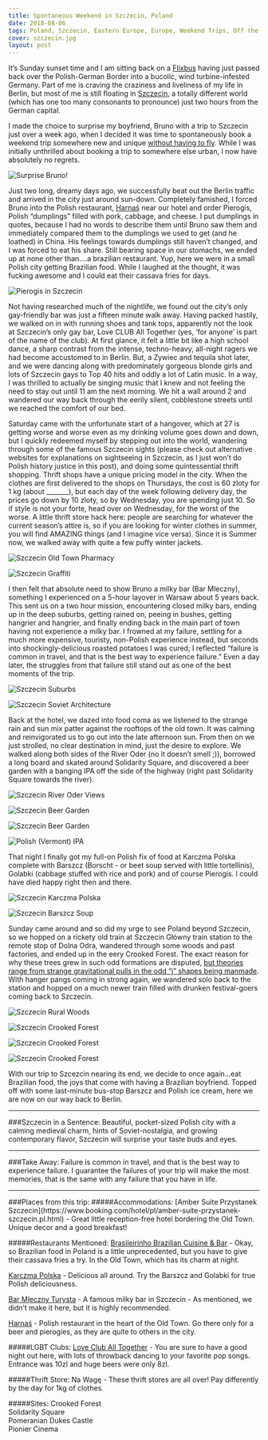 ```yaml
---
title: Spontaneous Weekend in Szczecin, Poland
date: 2018-08-06
tags: Poland, Szczecin, Eastern Europe, Europe, Weekend Trips, Off the beaten track, Urban, Rural, Spontaneity, Travel
cover: szczecin.jpg
layout: post
---
```


<span class="first-letter">I</span>t’s Sunday sunset time and I am sitting back on a [Flixbus](https://www.flixbus.com/) having just passed back over the Polish-German Border into a bucolic, wind turbine-infested Germany. Part of me is craving the craziness and liveliness of my life in Berlin, but most of me is still floating in [Szczecin](https://wikitravel.org/en/Szczecin), a totally different world (which has one too many consonants to pronounce) just two hours from the German capital.


I made the choice to surprise my boyfriend, Bruno with a trip to Szczecin just over a week ago, when I decided it was time to spontaneously book a weekend trip somewhere new and unique [without having to fly](thehopelessroamantic.com/2018/08/08/tips-surviving-flight-anxiety/). While I was initially unthrilled about booking a trip to somewhere else urban, I now have absolutely no regrets.

![Surprise Bruno!](https://res.cloudinary.com/dofuzeof4/image/upload/v1533732518/The%20Hopeless%20Roamantic/Szczecin/getting-ready-to-go.jpg)

Just two long, dreamy days ago, we successfully beat out the Berlin traffic and arrived in the city just around sun-down. Completely famished, I forced Bruno into the Polish restaurant, [Harnaś](http://www.restauracjaharnas.pl/) near our hotel and order Pierogis, Polish “dumplings” filled with pork, cabbage, and cheese. I put dumplings in quotes, because I had no words to describe them until Bruno saw them and immediately compared them to the dumplings we used to get (and he loathed) in China. His feelings towards dumplings still haven’t changed, and I was forced to eat his share. Still bearing space in our stomachs, we ended up at none other than....a brazilian restaurant. Yup, here we were in a small Polish city getting Brazilian food. While I laughed at the thought, it was fucking awesome and I could eat their cassava fries for days.

![Pierogis in Szczecin](https://res.cloudinary.com/dofuzeof4/image/upload/v1533732520/The%20Hopeless%20Roamantic/Szczecin/pierogis.jpg)

Not having researched much of the nightlife, we found out the city’s only gay-friendly bar was just a fifteen minute walk away. Having packed hastily, we walked on in with running shoes and tank tops, apparently not the look at Szczecin’s only gay bar, Love CLUB All Together (yes, ‘for anyone’ is part of the name of the club). At first glance, it felt a little bit like a high school dance, a sharp contrast from the intense, techno-heavy, all-night ragers we had become accustomed to in Berlin. But, a Zywiec and tequila shot later, and we were dancing along with predominately gorgeous blonde girls and lots of Szczecin gays to Top 40 hits and oddly a lot of Latin music. In a way, I was thrilled to actually be singing music that I knew and not feeling the need to stay out until 11 am the next morning. We hit a wall around 2 and wandered our way back through the eerily silent, cobblestone streets until we reached the comfort of our bed.

Saturday came with the unfortunate start of a hangover, which at 27 is getting worse and worse even as my drinking volume goes down and down, but I quickly redeemed myself by stepping out into the world, wandering through some of the famous Szczecin sights (please check out alternative websites for explanations on sightseeing in Szczecin, as I just won’t do Polish history justice in this post), and doing some quintessential thrift shopping. Thrift shops have a unique pricing model in the city. When the clothes are first delivered to the shops on Thursdays, the cost is 60 zloty for 1 kg (about _______), but each day of the week following delivery day, the prices go down by 10 zloty, so by Wednesday, you are spending just 10. So if style is not your forte, head over on Wednesday, for the worst of the worse. A little thrift store hack here: people are searching for whatever the current season’s attire is, so if you are looking for winter clothes in summer, you will find AMAZING things (and I imagine vice versa). Since it is Summer now, we walked away with quite a few puffy winter jackets.

![Szczecin Old Town Pharmacy](https://res.cloudinary.com/dofuzeof4/image/upload/v1533732518/The%20Hopeless%20Roamantic/Szczecin/szczecin-old-town-pharmacy.jpg)

![Szczecin Graffiti](https://res.cloudinary.com/dofuzeof4/image/upload/v1533732518/The%20Hopeless%20Roamantic/Szczecin/szczecin-graffiti.jpg)

I then felt that absolute need to show Bruno a milky bar (Bar Mleczny), something I experienced on a 5-hour layover in Warsaw about 5 years back. This sent us on a two hour mission, encountering closed milky bars, ending up in the deep suburbs, getting rained on, peeing in bushes, getting hangrier and hangrier, and finally ending back in the main part of town having not experience a milky bar. I frowned at my failure, settling for a much more expensive, touristy, non-Polish experience instead, but seconds into shockingly-delicious roasted potatoes I was cured; I reflected “failure is common in travel, and that is the best way to experience failure.” Even a day later, the struggles from that failure still stand out as one of the best moments of the trip.

![Szczecin Suburbs](https://res.cloudinary.com/dofuzeof4/image/upload/v1533732518/The%20Hopeless%20Roamantic/Szczecin/szczecin-suburbs.jpg)

![Szczecin Soviet Architecture](https://res.cloudinary.com/dofuzeof4/image/upload/v1533732518/The%20Hopeless%20Roamantic/Szczecin/szczecin-soviet-architecture.jpg)

Back at the hotel, we dazed into food coma as we listened to the strange rain and sun mix patter against the rooftops of the old town. It was calming and reinvigorated us to go out into the late afternoon sun. From then on we just strolled, no clear destination in mind, just the desire to explore. We walked along both sides of the River Oder (no it doesn’t smell ;)), borrowed a long board and skated around Solidarity Square, and discovered a beer garden with a banging IPA off the side of the highway (right past Solidarity Square towards the river).

![Szczecin River Oder Views](https://res.cloudinary.com/dofuzeof4/image/upload/v1533732515/The%20Hopeless%20Roamantic/Szczecin/szczecin-view.jpg)

![Szczecin Beer Garden](https://res.cloudinary.com/dofuzeof4/image/upload/v1533732515/The%20Hopeless%20Roamantic/Szczecin/szczecin-beer-garden-bruno.jpg)

![Szczecin Beer Garden](https://res.cloudinary.com/dofuzeof4/image/upload/v1533732515/The%20Hopeless%20Roamantic/Szczecin/szczecin-beer-garden-old-new.jpg)

![Polish (Vermont) IPA](https://res.cloudinary.com/dofuzeof4/image/upload/v1533732517/The%20Hopeless%20Roamantic/Szczecin/szczecin-beer-garden.jpg)

That night I finally got my full-on Polish fix of food at Karczma Polska complete with Barszcz (Borscht - or beet soup served with little tortellinis), Golabki (cabbage stuffed with rice and pork) and of course Pierogis. I could have died happy right then and there.

![Szczecin Karczma Polska](https://res.cloudinary.com/dofuzeof4/image/upload/v1533732517/The%20Hopeless%20Roamantic/Szczecin/szczecin-karczma-polska.jpg)

![Szczecin Barszcz Soup](https://res.cloudinary.com/dofuzeof4/image/upload/v1533732515/The%20Hopeless%20Roamantic/Szczecin/barszcz.jpg)

Sunday came around and so did my urge to see Poland beyond Szczecin, so we hopped on a rickety old train at Szczecin Główny train station to the remote stop of Dolna Odra, wandered through some woods and past factories, and ended up in the eery Crooked Forest. The exact reason for why these trees grew in such odd formations are disputed, [but theories range from strange gravitational pulls in the odd “j” shapes being manmade](http://www.iflscience.com/environment/what-could-have-caused-polands-crooked-forest/). With hanger pangs coming in strong again, we wandered solo back to the station and hopped on a much newer train filled with drunken festival-goers coming back to Szczecin.

![Szczecin Rural Woods](https://res.cloudinary.com/dofuzeof4/image/upload/v1533732518/The%20Hopeless%20Roamantic/Szczecin/szczecin-woods-around.jpg)

![Szczecin Crooked Forest](https://res.cloudinary.com/dofuzeof4/image/upload/v1533732517/The%20Hopeless%20Roamantic/Szczecin/szczecin-crooked-forest.jpg)

![Szczecin Crooked Forest](https://res.cloudinary.com/dofuzeof4/image/upload/v1533732516/The%20Hopeless%20Roamantic/Szczecin/szczecin-crooked-forest-2.jpg)

![Szczecin Crooked Forest](https://res.cloudinary.com/dofuzeof4/image/upload/v1533732515/The%20Hopeless%20Roamantic/Szczecin/szczecin-crooked-forest-3.jpg)

With our trip to Szcezcin nearing its end, we decide to once again...eat Brazilian food, the joys that come with having a Brazilian boyfriend. Topped off with some last-minute bus-stop Barszcz and Polish ice cream, here we are now on our way back to Berlin.
<hr>
###Szczecin in a Sentence:
Beautiful, pocket-sized Polish city with a calming medieval charm, hints of Soviet-nostalgia, and growing contemporary flavor, Szczecin will surprise your taste buds and eyes.
<hr>
###Take Away:
Failure is common in travel, and that is the best way to experience failure. I guarantee the failures of your trip will make the most memories, that is the same with any failure that you have in life.
<hr>
###Places from this trip:
#####Accommodations:
[Amber Suite Przystanek Szczecin](https://www.booking.com/hotel/pl/amber-suite-przystanek-szczecin.pl.html) - Great little reception-free hotel bordering the Old Town. Unique decor and a good breakfast!

#####Restaurants Mentioned:
[Brasileirinho Brazilian Cuisine & Bar](http://www.brasileirinho.pl/) - Okay, so Brazilian food in Poland is a little unprecedented, but you have to give their cassava fries a try. In the Old Town, which has its charm at night.

[Karczma Polska](http://www.karczmapodkogutem.pl/) - Delicious all around. Try the Barszcz and Golabki for true Polish deliciousness.

[Bar Mleczny Turysta](https://theculturetrip.com/europe/poland/articles/the-most-historic-milk-bars-or-bar-mlecznys-in-poland/) - A famous milky bar in Szczecin - As mentioned, we didn’t make it here, but it is highly recommended.

[Harnaś](http://www.restauracjaharnas.pl/) - Polish restaurant in the heart of the Old Town. Go there only for a beer and pierogies, as they are quite to others in the city.

#####LGBT Clubs:
[Love Club All Together](loveclub.pl/) - You are sure to have a good night out here, with lots of throwback dancing to your favorite pop songs. Entrance was 10zl and huge beers were only 8zl.

#####Thrift Store:
Na Wagę - These thrift stores are all over! Pay differently by the day for 1kg of clothes.

#####Sites:
Crooked Forest<br>
Solidarity Square<br>
Pomeranian Dukes Castle<br>
Pionier Cinema<br>
